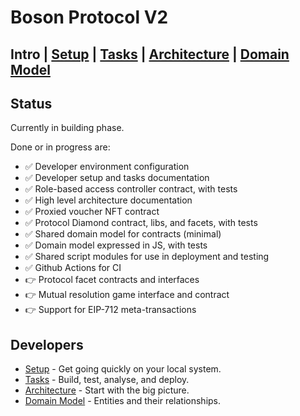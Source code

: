 # Boson Protocol V2
## Intro | [Setup](docs/setup.md) | [Tasks](docs/tasks.md) |  [Architecture](docs/architecture.md) | [Domain Model](docs/domain.md)

## Status
Currently in building phase. 

Done or in progress are:

  - ✅ Developer environment configuration
  - ✅ Developer setup and tasks documentation
  - ✅ Role-based access controller contract, with tests
  - ✅ High level architecture documentation 
  - ✅ Proxied voucher NFT contract
  - ✅ Protocol Diamond contract, libs, and facets, with tests
  - ✅ Shared domain model for contracts (minimal)
  - ✅ Domain model expressed in JS, with tests
  - ✅ Shared script modules for use in deployment and testing
  - ✅ Github Actions for CI
  - 👉 Protocol facet contracts and interfaces
  - 👉 Mutual resolution game interface and contract 
  - 👉 Support for EIP-712 meta-transactions
  
## Developers
  - [Setup](docs/setup.md) - Get going quickly on your local system.
  - [Tasks](docs/tasks.md) - Build, test, analyse, and deploy.
  - [Architecture](docs/architecture.md) - Start with the big picture.
  - [Domain Model](docs/domain.md) - Entities and their relationships.
  